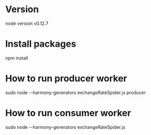 # Version
node version v0.12.7

# Install packages
npm install

# How to run producer worker
sudo node --harmony-generators exchangeRateSpider.js producer

# How to run consumer worker
sudo node --harmony-generators exchangeRateSpider.js 
